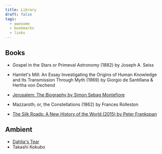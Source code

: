 ```yaml
---
title: Library
draft: false
tags:
  - awesome
  - bookmarks
  - links
---
```


## Books

- Gospel in the Stars or Primeval Astronomy (1882) by Joseph A. Seiss

- Hamlet's Mill: An Essay Investigating the Origins of Human Knowledge and Its Transmission Through Myth (1969) by Giorgio de Santillana & Hertha von Dechend

- [Jerusalem: The Biography by Simon Sebag Montefiore](https://en.wikipedia.org/wiki/Jerusalem:_The_Biography)

- Mazzaroth; or, the Constellations (1862) by Frances Rolleston

- [The Silk Roads: A New History of the World (2015) by Peter Frankopan](https://en.wikipedia.org/wiki/The_Silk_Roads)

## Ambient

- [Dahlia's Tear](https://dahliastear1.bandcamp.com/)
- Takashi Kokubo

